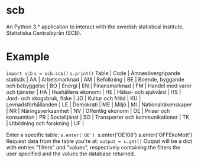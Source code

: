 # scb
An Python 3.* application to interact with the swedish statistical institute, Statistiska Centralbyrån (SCB).

# Example
`import scb`
`s = scb.scb()`
`s.print()`
              Table              | Code |
   Ämnesövergripande statistik   |  AA  |
          Arbetsmarknad          |  AM  |
            Befolkning           |  BE  |
 Boende, byggande och bebyggelse |  BO  |
              Energi             |  EN  |
          Finansmarknad          |  FM  |
  Handel med varor och tjänster  |  HA  |
        Hushållens ekonomi       |  HE  |
       Hälso- och sjukvård       |  HS  |
    Jord- och skogsbruk, fiske   |  JO  |
        Kultur och fritid        |  KU  |
       Levnadsförhållanden       |  LE  |
            Demokrati            |  ME  |
              Miljö              |  MI  |
       Nationalräkenskaper       |  NR  |
        Näringsverksamhet        |  NV  |
        Offentlig ekonomi        |  OE  |
      Priser och konsumtion      |  PR  |
           Socialtjänst          |  SO  |
 Transporter och kommunikationer |  TK  |
     Utbildning och forskning    |  UF  |

Enter a specific table:
`s.enter('OE')
`s.enter('OE108')
s.enter('OFFEkoMott')
Request data from the table you're at:
`output = s.get()`
Output will be a dict with entries "filters" and "values", respectively containing the filters the user specified and the values the database returned.
